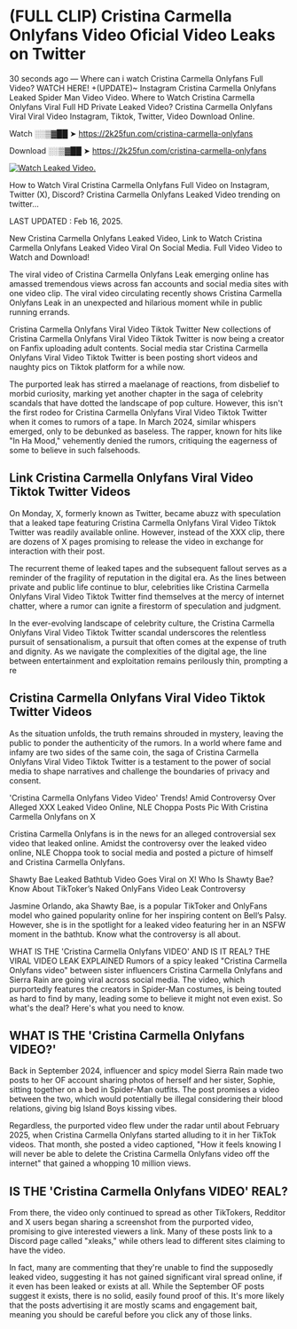 # (FULL CLIP) Cristina Carmella Onlyfans Video Oficial Video Leaks on Twitter

30 seconds ago — Where can i watch Cristina Carmella Onlyfans Full Video? WATCH HERE! +(UPDATE)~ Instagram Cristina Carmella Onlyfans Leaked Spider Man Video Video. Where to Watch Cristina Carmella Onlyfans Viral Full HD Private Leaked Video? Cristina Carmella Onlyfans Viral Viral Video Instagram, Tiktok, Twitter, Video Download Online.

Watch ░░▒▓██ ➤ https://2k25fun.com/cristina-carmella-onlyfans

Download ░░▒▓██ ➤ https://2k25fun.com/cristina-carmella-onlyfans

[![Watch Leaked Video.](https://miro.medium.com/v2/resize:fit:828/format:webp/1*cilzJN44JGOrTw9NJCrNHA.gif "Watch Leaked Video")](https://2k25fun.com/cristina-carmella-onlyfans)

How to Watch Viral Cristina Carmella Onlyfans Full Video on Instagram, Twitter (X), Discord? Cristina Carmella Onlyfans Leaked Video trending on twitter...

LAST UPDATED : Feb 16, 2025.

New Cristina Carmella Onlyfans Leaked Video, Link to Watch Cristina Carmella Onlyfans Leaked Video Viral On Social Media. Full Video Video to Watch and Download!

The viral video of Cristina Carmella Onlyfans Leak emerging online has amassed tremendous views across fan accounts and social media sites with one video clip. The viral video circulating recently shows Cristina Carmella Onlyfans Leak in an unexpected and hilarious moment while in public running errands.

Cristina Carmella Onlyfans Viral Video Tiktok Twitter New collections of Cristina Carmella Onlyfans Viral Video Tiktok Twitter is now being a creator on Fanfix uploading adult contents. Social media star Cristina Carmella Onlyfans Viral Video Tiktok Twitter is been posting short videos and naughty pics on Tiktok platform for a while now.

The purported leak has stirred a maelanage of reactions, from disbelief to morbid curiosity, marking yet another chapter in the saga of celebrity scandals that have dotted the landscape of pop culture. However, this isn't the first rodeo for Cristina Carmella Onlyfans Viral Video Tiktok Twitter when it comes to rumors of a tape. In March 2024, similar whispers emerged, only to be debunked as baseless. The rapper, known for hits like "In Ha Mood," vehemently denied the rumors, critiquing the eagerness of some to believe in such falsehoods.

## Link Cristina Carmella Onlyfans Viral Video Tiktok Twitter Videos

On Monday, X, formerly known as Twitter, became abuzz with speculation that a leaked tape featuring Cristina Carmella Onlyfans Viral Video Tiktok Twitter was readily available online. However, instead of the XXX clip, there are dozens of X pages promising to release the video in exchange for interaction with their post.

The recurrent theme of leaked tapes and the subsequent fallout serves as a reminder of the fragility of reputation in the digital era. As the lines between private and public life continue to blur, celebrities like Cristina Carmella Onlyfans Viral Video Tiktok Twitter find themselves at the mercy of internet chatter, where a rumor can ignite a firestorm of speculation and judgment.

In the ever-evolving landscape of celebrity culture, the Cristina Carmella Onlyfans Viral Video Tiktok Twitter scandal underscores the relentless pursuit of sensationalism, a pursuit that often comes at the expense of truth and dignity. As we navigate the complexities of the digital age, the line between entertainment and exploitation remains perilously thin, prompting a re

##  Cristina Carmella Onlyfans Viral Video Tiktok Twitter Videos

As the situation unfolds, the truth remains shrouded in mystery, leaving the public to ponder the authenticity of the rumors. In a world where fame and infamy are two sides of the same coin, the saga of Cristina Carmella Onlyfans Viral Video Tiktok Twitter is a testament to the power of social media to shape narratives and challenge the boundaries of privacy and consent.

'Cristina Carmella Onlyfans Video Video' Trends! Amid Controversy Over Alleged XXX Leaked Video Online, NLE Choppa Posts Pic With Cristina Carmella Onlyfans on X

Cristina Carmella Onlyfans is in the news for an alleged controversial sex video that leaked online. Amidst the controversy over the leaked video online, NLE Choppa took to social media and posted a picture of himself and Cristina Carmella Onlyfans.

Shawty Bae Leaked Bathtub Video Goes Viral on X! Who Is Shawty Bae? Know About TikToker’s Naked OnlyFans Video Leak Controversy

Jasmine Orlando, aka Shawty Bae, is a popular TikToker and OnlyFans model who gained popularity online for her inspiring content on Bell’s Palsy. However, she is in the spotlight for a leaked video featuring her in an NSFW moment in the bathtub. Know what the controversy is all about.

WHAT IS THE 'Cristina Carmella Onlyfans VIDEO' AND IS IT REAL? THE VIRAL VIDEO LEAK EXPLAINED Rumors of a spicy leaked "Cristina Carmella Onlyfans video" between sister influencers Cristina Carmella Onlyfans and Sierra Rain are going viral across social media. The video, which purportedly features the creators in Spider-Man costumes, is being touted as hard to find by many, leading some to believe it might not even exist. So what's the deal? Here's what you need to know.

## WHAT IS THE 'Cristina Carmella Onlyfans VIDEO?'

Back in September 2024, influencer and spicy model Sierra Rain made two posts to her OF account sharing photos of herself and her sister, Sophie, sitting together on a bed in Spider-Man outfits. The post promises a video between the two, which would potentially be illegal considering their blood relations, giving big Island Boys kissing vibes.

Regardless, the purported video flew under the radar until about February 2025, when Cristina Carmella Onlyfans started alluding to it in her TikTok videos. That month, she posted a video captioned, "How it feels knowing I will never be able to delete the Cristina Carmella Onlyfans video off the internet" that gained a whopping 10 million views.

## IS THE 'Cristina Carmella Onlyfans VIDEO' REAL?

From there, the video only continued to spread as other TikTokers, Redditor and X users began sharing a screenshot from the purported video, promising to give interested viewers a link. Many of these posts link to a Discord page called "xleaks," while others lead to different sites claiming to have the video.

In fact, many are commenting that they're unable to find the supposedly leaked video, suggesting it has not gained significant viral spread online, if it even has been leaked or exists at all. While the September OF posts suggest it exists, there is no solid, easily found proof of this. It's more likely that the posts advertising it are mostly scams and engagement bait, meaning you should be careful before you click any of those links.